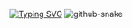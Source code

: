 [![Typing SVG](https://readme-typing-svg.herokuapp.com?color=%2336BCF7&lines=Hack+you+ass)](https://git.io/typing-svg)
<picture>
  <source media="(prefers-color-scheme: dark)" srcset="github-snake-dark.svg" />
  <source media="(prefers-color-scheme: light)" srcset="github-snake.svg" />
  <img alt="github-snake" src="github-snake.svg" />
</picture>
<!---
apofeoziy/apofeoziy is a ✨ special ✨ repository because its `README.md` (this file) appears on your GitHub profile.
You can click the Preview link to take a look at your changes.
--->
